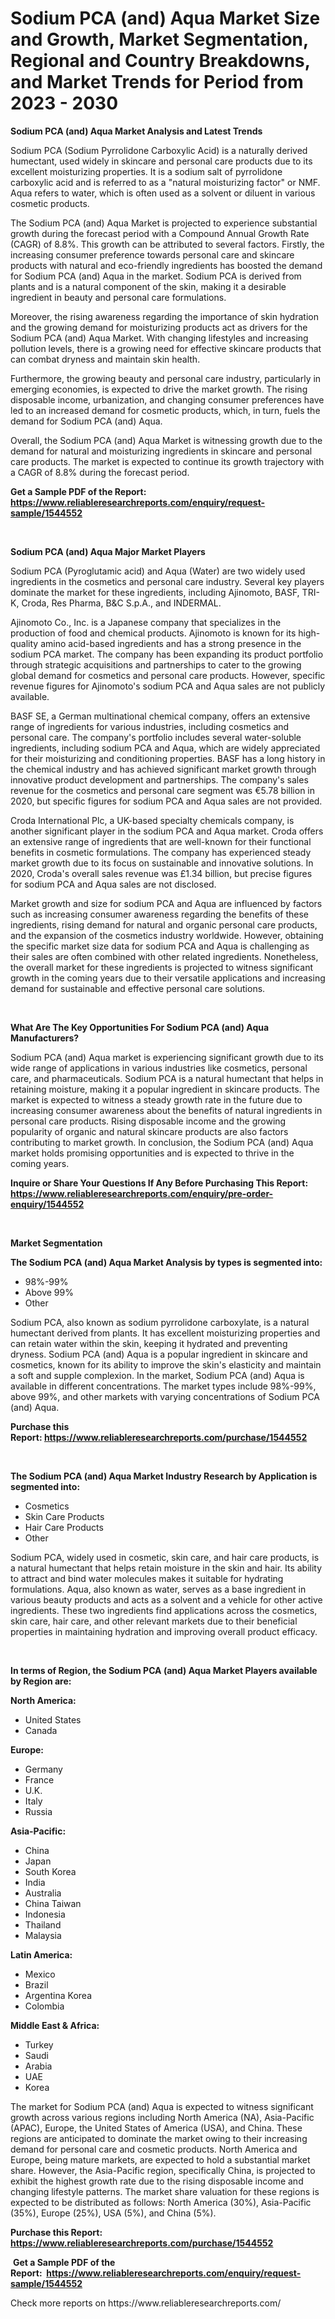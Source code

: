 <p><h1>Sodium PCA (and) Aqua Market Size and Growth, Market Segmentation, Regional and Country Breakdowns, and Market Trends for Period from 2023 -  2030</h1></p><p><strong>Sodium PCA (and) Aqua Market Analysis and Latest Trends</strong></p>
<p><p>Sodium PCA (Sodium Pyrrolidone Carboxylic Acid) is a naturally derived humectant, used widely in skincare and personal care products due to its excellent moisturizing properties. It is a sodium salt of pyrrolidone carboxylic acid and is referred to as a "natural moisturizing factor" or NMF. Aqua refers to water, which is often used as a solvent or diluent in various cosmetic products.</p><p>The Sodium PCA (and) Aqua Market is projected to experience substantial growth during the forecast period with a Compound Annual Growth Rate (CAGR) of 8.8%. This growth can be attributed to several factors. Firstly, the increasing consumer preference towards personal care and skincare products with natural and eco-friendly ingredients has boosted the demand for Sodium PCA (and) Aqua in the market. Sodium PCA is derived from plants and is a natural component of the skin, making it a desirable ingredient in beauty and personal care formulations.</p><p>Moreover, the rising awareness regarding the importance of skin hydration and the growing demand for moisturizing products act as drivers for the Sodium PCA (and) Aqua Market. With changing lifestyles and increasing pollution levels, there is a growing need for effective skincare products that can combat dryness and maintain skin health.</p><p>Furthermore, the growing beauty and personal care industry, particularly in emerging economies, is expected to drive the market growth. The rising disposable income, urbanization, and changing consumer preferences have led to an increased demand for cosmetic products, which, in turn, fuels the demand for Sodium PCA (and) Aqua.</p><p>Overall, the Sodium PCA (and) Aqua Market is witnessing growth due to the demand for natural and moisturizing ingredients in skincare and personal care products. The market is expected to continue its growth trajectory with a CAGR of 8.8% during the forecast period.</p></p>
<p><strong>Get a Sample PDF of the Report:&nbsp; <a href="https://www.reliableresearchreports.com/enquiry/request-sample/1544552">https://www.reliableresearchreports.com/enquiry/request-sample/1544552</a></strong></p>
<p>&nbsp;</p>
<p><strong>Sodium PCA (and) Aqua Major Market Players</strong></p>
<p><p>Sodium PCA (Pyroglutamic acid) and Aqua (Water) are two widely used ingredients in the cosmetics and personal care industry. Several key players dominate the market for these ingredients, including Ajinomoto, BASF, TRI-K, Croda, Res Pharma, B&C S.p.A., and INDERMAL. </p><p>Ajinomoto Co., Inc. is a Japanese company that specializes in the production of food and chemical products. Ajinomoto is known for its high-quality amino acid-based ingredients and has a strong presence in the sodium PCA market. The company has been expanding its product portfolio through strategic acquisitions and partnerships to cater to the growing global demand for cosmetics and personal care products. However, specific revenue figures for Ajinomoto's sodium PCA and Aqua sales are not publicly available. </p><p>BASF SE, a German multinational chemical company, offers an extensive range of ingredients for various industries, including cosmetics and personal care. The company's portfolio includes several water-soluble ingredients, including sodium PCA and Aqua, which are widely appreciated for their moisturizing and conditioning properties. BASF has a long history in the chemical industry and has achieved significant market growth through innovative product development and partnerships. The company's sales revenue for the cosmetics and personal care segment was €5.78 billion in 2020, but specific figures for sodium PCA and Aqua sales are not provided. </p><p>Croda International Plc, a UK-based specialty chemicals company, is another significant player in the sodium PCA and Aqua market. Croda offers an extensive range of ingredients that are well-known for their functional benefits in cosmetic formulations. The company has experienced steady market growth due to its focus on sustainable and innovative solutions. In 2020, Croda's overall sales revenue was £1.34 billion, but precise figures for sodium PCA and Aqua sales are not disclosed. </p><p>Market growth and size for sodium PCA and Aqua are influenced by factors such as increasing consumer awareness regarding the benefits of these ingredients, rising demand for natural and organic personal care products, and the expansion of the cosmetics industry worldwide. However, obtaining the specific market size data for sodium PCA and Aqua is challenging as their sales are often combined with other related ingredients. Nonetheless, the overall market for these ingredients is projected to witness significant growth in the coming years due to their versatile applications and increasing demand for sustainable and effective personal care solutions.</p></p>
<p>&nbsp;</p>
<p><strong>What Are The Key Opportunities For Sodium PCA (and) Aqua Manufacturers?</strong></p>
<p><p>Sodium PCA (and) Aqua market is experiencing significant growth due to its wide range of applications in various industries like cosmetics, personal care, and pharmaceuticals. Sodium PCA is a natural humectant that helps in retaining moisture, making it a popular ingredient in skincare products. The market is expected to witness a steady growth rate in the future due to increasing consumer awareness about the benefits of natural ingredients in personal care products. Rising disposable income and the growing popularity of organic and natural skincare products are also factors contributing to market growth. In conclusion, the Sodium PCA (and) Aqua market holds promising opportunities and is expected to thrive in the coming years.</p></p>
<p><strong>Inquire or Share Your Questions If Any Before Purchasing This Report: <a href="https://www.reliableresearchreports.com/enquiry/pre-order-enquiry/1544552">https://www.reliableresearchreports.com/enquiry/pre-order-enquiry/1544552</a></strong></p>
<p>&nbsp;</p>
<p><strong>Market Segmentation</strong></p>
<p><strong>The Sodium PCA (and) Aqua Market Analysis by types is segmented into:</strong></p>
<p><ul><li>98%-99%</li><li>Above 99%</li><li>Other</li></ul></p>
<p><p>Sodium PCA, also known as sodium pyrrolidone carboxylate, is a natural humectant derived from plants. It has excellent moisturizing properties and can retain water within the skin, keeping it hydrated and preventing dryness. Sodium PCA (and) Aqua is a popular ingredient in skincare and cosmetics, known for its ability to improve the skin's elasticity and maintain a soft and supple complexion. In the market, Sodium PCA (and) Aqua is available in different concentrations. The market types include 98%-99%, above 99%, and other markets with varying concentrations of Sodium PCA (and) Aqua.</p></p>
<p><strong>Purchase this Report:&nbsp;<a href="https://www.reliableresearchreports.com/purchase/1544552">https://www.reliableresearchreports.com/purchase/1544552</a></strong></p>
<p>&nbsp;</p>
<p><strong>The Sodium PCA (and) Aqua Market Industry Research by Application is segmented into:</strong></p>
<p><ul><li>Cosmetics</li><li>Skin Care Products</li><li>Hair Care Products</li><li>Other</li></ul></p>
<p><p>Sodium PCA, widely used in cosmetic, skin care, and hair care products, is a natural humectant that helps retain moisture in the skin and hair. Its ability to attract and bind water molecules makes it suitable for hydrating formulations. Aqua, also known as water, serves as a base ingredient in various beauty products and acts as a solvent and a vehicle for other active ingredients. These two ingredients find applications across the cosmetics, skin care, hair care, and other relevant markets due to their beneficial properties in maintaining hydration and improving overall product efficacy.</p></p>
<p>&nbsp;</p>
<p><strong>In terms of Region, the Sodium PCA (and) Aqua Market Players available by Region are:</strong></p>
<p>
    <p> <strong> North America: </strong>
        <ul>
            <li>United States</li>
            <li>Canada</li>
        </ul>
        </p> 
    <p> <strong> Europe: </strong>
        <ul>
            <li>Germany</li>
            <li>France</li>
            <li>U.K.</li>
            <li>Italy</li>
            <li>Russia</li>
        </ul>
        </p> 
    <p> <strong> Asia-Pacific: </strong>
        <ul>
            <li>China</li>
            <li>Japan</li>
            <li>South Korea</li>
            <li>India</li>
            <li>Australia</li>
            <li>China Taiwan</li>
            <li>Indonesia</li>
            <li>Thailand</li>
            <li>Malaysia</li>
        </ul>
        </p> 
    <p> <strong> Latin America: </strong>
        <ul>
            <li>Mexico</li>
            <li>Brazil</li>
            <li>Argentina Korea</li>
            <li>Colombia</li>
        </ul>
        </p> 
    <p> <strong> Middle East & Africa: </strong>
        <ul>
            <li>Turkey</li>
            <li>Saudi</li>
            <li>Arabia</li>
            <li>UAE</li>
            <li>Korea</li>
        </ul>
    </p>
    </p>
<p><p>The market for Sodium PCA (and) Aqua is expected to witness significant growth across various regions including North America (NA), Asia-Pacific (APAC), Europe, the United States of America (USA), and China. These regions are anticipated to dominate the market owing to their increasing demand for personal care and cosmetic products. North America and Europe, being mature markets, are expected to hold a substantial market share. However, the Asia-Pacific region, specifically China, is projected to exhibit the highest growth rate due to the rising disposable income and changing lifestyle patterns. The market share valuation for these regions is expected to be distributed as follows: North America (30%), Asia-Pacific (35%), Europe (25%), USA (5%), and China (5%).</p></p>
<p><strong>Purchase this Report: <a href="https://www.reliableresearchreports.com/purchase/1544552">https://www.reliableresearchreports.com/purchase/1544552</a></strong></p>
<p>&nbsp;<strong>Get a Sample PDF of the Report:&nbsp;&nbsp;<a href="https://www.reliableresearchreports.com/enquiry/request-sample/1544552">https://www.reliableresearchreports.com/enquiry/request-sample/1544552</a></strong></p>
<p><strong></strong></p>
<p>Check more reports on https://www.reliableresearchreports.com/</p>